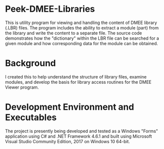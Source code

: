 # Peek-DMEE-Libraries
This is utility program for viewing and handling the content of DMEE library (.LBR) files.
The program includes the ability to extract a module (part) from the library and write the content to a separate file. The source code demonstrates how the
"dictionary" within the LBR file can be searched for a given module and how corresponding data for the module can be obtained.

# Background
I created this to help understand the structure of library files, examine modules, 
and develop the basis for library access routines for the DMEE Viewer program.

# Development Environment and Executables
The project is presently being developed and tested as a Windows "Forms" application using C# and .NET Framework 4.6.1
and built using Microsoft Visual Studio Community Edition, 2017 on Windows 10 64-bit.
